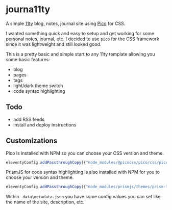 # journa11ty

A simple [11ty](https://www.11ty.dev/) blog, notes, journal site using [Pico](https://picocss.com/) for CSS.

I wanted something quick and easy to setup and get working for some personal notes, journal, etc. I decided to use `pico` for the CSS framework since it was lightweight and still looked good.

This is a pretty basic and simple start to any 11ty template allowing you some basic features:

- blog
- pages
- tags
- light/dark theme switch
- code syntax highlighting

## Todo

- add RSS feeds
- install and deploy instructions

## Customizations

Pico is installed with NPM so you can choose your CSS version and theme.

```js
eleventyConfig.addPassthroughCopy({"node_modules/@picocss/pico/css/pico.min.css": "css/pico.min.css"});
```

PrismJS for code syntax highlighting is also installed with NPM for you to choose your version and theme.

```js
eleventyConfig.addPassthroughCopy({"node_modules/prismjs/themes/prism-tomorrow.min.css": "css/prism-tomorrow.min.css"});
```

Within `_data\metadata.json` you have some config values you can set like the name of the site, description, etc.
